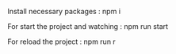 
Install necessary packages : npm i

For start the project and watching : npm run start

For reload the project : npm run r
